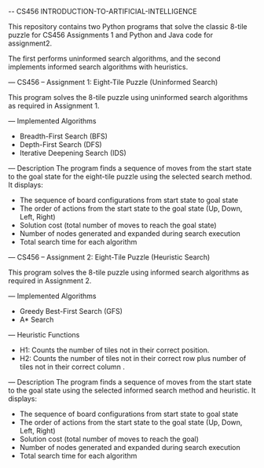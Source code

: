 -- CS456 INTRODUCTION-TO-ARTIFICIAL-INTELLIGENCE

This repository contains two Python programs that solve the classic 8-tile puzzle for CS456 Assignments 1 and Python and Java code for assignment2.

The first performs uninformed search algorithms, and the second implements informed search algorithms with heuristics.

— CS456 – Assignment 1: Eight-Tile Puzzle (Uninformed Search)

This program solves the 8-tile puzzle using uninformed search algorithms as required in Assignment 1.

— Implemented Algorithms

- Breadth-First Search (BFS)
- Depth-First Search (DFS)
- Iterative Deepening Search (IDS)

— Description
The program finds a sequence of moves from the start state to the goal state for the eight-tile puzzle using the selected search method.
It displays:

- The sequence of board configurations from start state to goal state
- The order of actions from the start state to the goal state (Up, Down, Left, Right)
- Solution cost (total number of moves to reach the goal state)
- Number of nodes generated and expanded during search execution
- Total search time for each algorithm

— CS456 – Assignment 2: Eight-Tile Puzzle (Heuristic Search)

This program solves the 8-tile puzzle using informed search algorithms as required in Assignment 2.

— Implemented Algorithms

- Greedy Best-First Search (GFS)
- A\* Search

— Heuristic Functions

- H1: Counts the number of tiles not in their correct position.
- H2: Counts the number of tiles not in their correct row plus number of tiles not in their correct column .

— Description
The program finds a sequence of moves from the start state to the goal state using the selected informed search method and heuristic.
It displays:

- The sequence of board configurations from start state to goal state
- The order of actions from the start state to the goal state (Up, Down, Left, Right)
- Solution cost (total number of moves to reach the goal)
- Number of nodes generated and expanded during search execution
- Total search time for each algorithm
